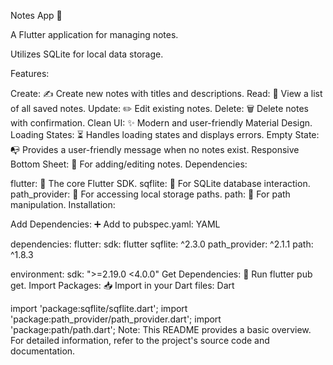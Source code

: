 Notes App 📝

A Flutter application for managing notes.

Utilizes SQLite for local data storage.

Features:

Create: ✍️ Create new notes with titles and descriptions.
Read: 📖 View a list of all saved notes.
Update: ✏️ Edit existing notes.
Delete: 🗑️ Delete notes with confirmation.
Clean UI: ✨ Modern and user-friendly Material Design.
Loading States: ⏳ Handles loading states and displays errors.
Empty State: 📭 Provides a user-friendly message when no notes exist.
Responsive Bottom Sheet: 📱 For adding/editing notes.
Dependencies:

flutter: 📱 The core Flutter SDK.
sqflite: 💾 For SQLite database interaction.
path_provider: 📁 For accessing local storage paths.
path: 📂 For path manipulation.
Installation:

Add Dependencies: ➕ Add to pubspec.yaml:
YAML

dependencies:
  flutter:
    sdk: flutter
  sqflite: ^2.3.0 
  path_provider: ^2.1.1
  path: ^1.8.3

environment:
  sdk: ">=2.19.0 <4.0.0"
Get Dependencies: 🔄 Run flutter pub get.
Import Packages: 📥 Import in your Dart files:
Dart

import 'package:sqflite/sqflite.dart';
import 'package:path_provider/path_provider.dart';
import 'package:path/path.dart';
Note: This README provides a basic overview. For detailed information, refer to the project's source code and documentation.
